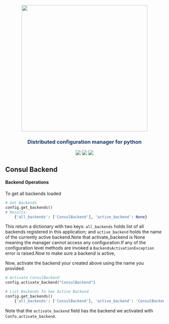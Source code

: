 


<p align="center"><img src="https://raw.githubusercontent.com/sambe-consulting/confo/master/assets/logo.png" width="400"></p>

<p align="center"><h3 style="color: #193967; text-align: center">Distributed configuration manager for python</h3></p>

<p align="center">
<a href="https://github.com/sambe-consulting/confo/actions/workflows/pytest-workflow.yml"><img src="https://github.com/sambe-consulting/confo/actions/workflows/pytest-workflow.yml/badge.svg"></a>
<a href="https://houndci.com"><img src="https://img.shields.io/badge/Reviewed_by-Hound-8E64B0.svg"></a>
<a href="https://github.com/apache/zookeeper/blob/master/LICENSE.txt"><img src="https://img.shields.io/github/license/apache/zookeeper"></a>


</p>

## Consul Backend
#### Backend Operations 

To get all backends loaded 
```python
# Get Backends
config.get_backends()
# Results:
    {'all_backends': ['ConsulBackend'], 'active_backend': None}
```
This return a dictionary with two keys: `all_backends` holds  list of all backends registered in this application; and `active_backend` holds the 
name of the currently active backend.Note that activate_backend is None meaning the manager cannot access any configuration.If any of the configuration 
level methods are invoked a `BackendsActivationException` error is raised.Now to make sure a backend is active,

Now, activate the backend your created above using the name you provided.
```python
# Activate ConsulBackend
config.activate_backend("ConsulBackend")

# List Backends To See Active Backend
config.get_backends()
    {'all_backends': ['ConsulBackend'], 'active_backend': 'ConsulBackend'}
```

Note that the `activate_backend` field has the backend we activated with `Confo.activate_backend`.
